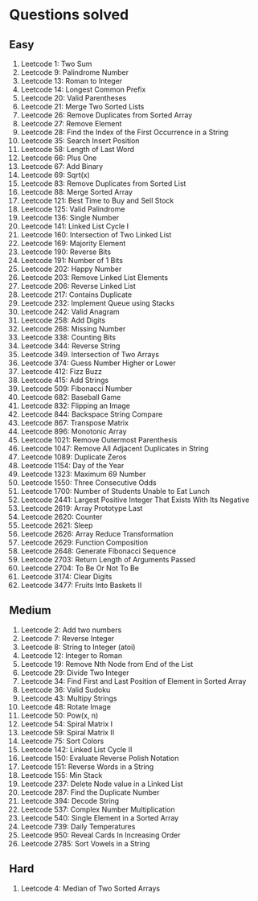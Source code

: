 # Questions solved

## Easy
1. Leetcode 1: Two Sum
2. Leetcode 9: Palindrome Number
3. Leetcode 13: Roman to Integer
4. Leetcode 14: Longest Common Prefix
5. Leetcode 20: Valid Parentheses
6. Leetcode 21: Merge Two Sorted Lists
7. Leetcode 26: Remove Duplicates from Sorted Array
8. Leetcode 27: Remove Element
9. Leetcode 28: Find the Index of the First Occurrence in a String
10. Leetcode 35: Search Insert Position
11. Leetcode 58: Length of Last Word
12. Leetcode 66: Plus One
13. Leetcode 67: Add Binary
14. Leetcode 69: Sqrt(x)
15. Leetcode 83: Remove Duplicates from Sorted List
16. Leetcode 88: Merge Sorted Array
17. Leetcode 121: Best Time to Buy and Sell Stock
18. Leetcode 125: Valid Palindrome
19. Leetcode 136: Single Number
20. Leetcode 141: Linked List Cycle I
21. Leetcode 160: Intersection of Two Linked List
22. Leetcode 169: Majority Element
23. Leetcode 190: Reverse Bits
24. Leetcode 191: Number of 1 Bits
25. Leetcode 202: Happy Number
26. Leetcode 203: Remove Linked List Elements
27. Leetcode 206: Reverse Linked List
28. Leetcode 217: Contains Duplicate
29. Leetcode 232: Implement Queue using Stacks
30. Leetcode 242: Valid Anagram
31. Leetcode 258: Add Digits
32. Leetcode 268: Missing Number
33. Leetcode 338: Counting Bits
34. Leetcode 344: Reverse String
35. Leetcode 349. Intersection of Two Arrays
36. Leetcode 374: Guess Number Higher or Lower
37. Leetcode 412: Fizz Buzz
38. Leetcode 415: Add Strings
39. Leetcode 509: Fibonacci Number
40. Leetcode 682: Baseball Game
41. Leetcode 832: Flipping an Image
42. Leetcode 844: Backspace String Compare
43. Leetcode 867: Transpose Matrix
44. Leetcode 896: Monotonic Array
45. Leetcode 1021: Remove Outermost Parenthesis
46. Leetcode 1047: Remove All Adjacent Duplicates in String
47. Leetcode 1089: Duplicate Zeros
48. Leetcode 1154: Day of the Year
49. Leetcode 1323: Maximum 69 Number
50. Leetcode 1550: Three Consecutive Odds
51. Leetcode 1700: Number of Students Unable to Eat Lunch
52. Leetcode 2441: Largest Positive Integer That Exists With Its Negative
53. Leetcode 2619: Array Prototype Last
54. Leetcode 2620: Counter
55. Leetcode 2621: Sleep
56. Leetcode 2626: Array Reduce Transformation
57. Leetcode 2629: Function Composition
58. Leetcode 2648: Generate Fibonacci Sequence
59. Leetcode 2703: Return Length of Arguments Passed
60. Leetcode 2704: To Be Or Not To Be
61. Leetcode 3174: Clear Digits
62. Leetcode 3477: Fruits Into Baskets II

## Medium
1. Leetcode 2: Add two numbers
2. Leetcode 7: Reverse Integer
3. Leetcode 8: String to Integer (atoi)
4. Leetcode 12: Integer to Roman
5. Leetcode 19: Remove Nth Node from End of the List
6. Leetcode 29: Divide Two Integer
7. Leetcode 34: Find First and Last Position of Element in Sorted Array
8. Leetcode 36: Valid Sudoku
9. Leetcode 43: Multipy Strings
10. Leetcode 48: Rotate Image
11. Leetcode 50: Pow(x, n)
12. Leetcode 54: Spiral Matrix I
13. Leetcode 59: Spiral Matrix II
14. Leetcode 75: Sort Colors
15. Leetcode 142: Linked List Cycle II
16. Leetcode 150: Evaluate Reverse Polish Notation
17. Leetcode 151: Reverse Words in a String
18. Leetcode 155: Min Stack
19. Leetcode 237: Delete Node value in a Linked List
20. Leetcode 287: Find the Duplicate Number
21. Leetcode 394: Decode String
22. Leetcode 537: Complex Number Multiplication
23. Leetcode 540: Single Element in a Sorted Array
24. Leetcode 739: Daily Temperatures
25. Leetcode 950: Reveal Cards In Increasing Order
26. Leetcode 2785: Sort Vowels in a String

## Hard
1. Leetcode 4: Median of Two Sorted Arrays
